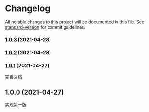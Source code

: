 # Changelog

All notable changes to this project will be documented in this file. See [standard-version](https://github.com/conventional-changelog/standard-version) for commit guidelines.

### [1.0.3](https://github.com/kaokei/iframeManager/compare/v1.0.2...v1.0.3) (2021-04-28)

### [1.0.2](https://github.com/kaokei/iframeManager/compare/v1.0.1...v1.0.2) (2021-04-28)

### [1.0.1](https://github.com/kaokei/iframeManager/compare/v1.0.0...v1.0.1) (2021-04-27)
完善文档

## 1.0.0 (2021-04-27)
实现第一版
